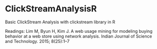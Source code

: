 # ClickStreamAnalysisR
Basic ClickStream Analysis with clickstream library in R

Readings: 
Lim M, Byun H, Kim J. A web usage mining for modeling buying behavior at a web store using network analysis. Indian Journal of Science and Technology. 2015; 8(25):1–7
